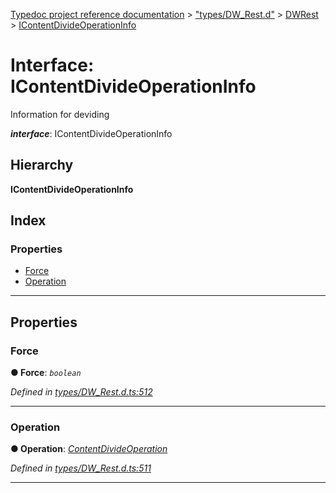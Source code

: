 [Typedoc project reference documentation](../README.md) > ["types/DW_Rest.d"](../modules/_types_dw_rest_d_.md) > [DWRest](../modules/_types_dw_rest_d_.dwrest.md) > [IContentDivideOperationInfo](../interfaces/_types_dw_rest_d_.dwrest.icontentdivideoperationinfo.md)

# Interface: IContentDivideOperationInfo

Information for deviding

*__interface__*: IContentDivideOperationInfo

## Hierarchy

**IContentDivideOperationInfo**

## Index

### Properties

* [Force](_types_dw_rest_d_.dwrest.icontentdivideoperationinfo.md#force)
* [Operation](_types_dw_rest_d_.dwrest.icontentdivideoperationinfo.md#operation)

---

## Properties

<a id="force"></a>

###  Force

**● Force**: *`boolean`*

*Defined in [types/DW_Rest.d.ts:512](https://github.com/DocuWare/REST-Sample-TS/blob/0222c3e/src/types/DW_Rest.d.ts#L512)*

___
<a id="operation"></a>

###  Operation

**● Operation**: *[ContentDivideOperation](../enums/_types_dw_rest_d_.dwrest.contentdivideoperation.md)*

*Defined in [types/DW_Rest.d.ts:511](https://github.com/DocuWare/REST-Sample-TS/blob/0222c3e/src/types/DW_Rest.d.ts#L511)*

___

